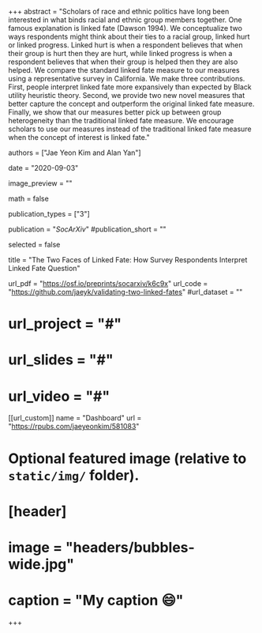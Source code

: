 +++
abstract = "Scholars of race and ethnic politics have long been interested in what binds racial and ethnic group members together. One famous explanation is linked fate (Dawson 1994). We conceptualize two ways respondents might think about their ties to a racial group, linked hurt or linked progress. Linked hurt is when a respondent believes that when their group is hurt then they are hurt, while linked progress is when a respondent believes that when their group is helped then they are also helped. We compare the standard linked fate measure to our measures using a representative survey in California. We make three contributions. First, people interpret linked fate more expansively than expected by Black utility heuristic theory. Second, we provide two new novel measures that better capture the concept and outperform the original linked fate measure. Finally, we show that our measures better pick up between group heterogeneity than the traditional linked fate measure. We encourage scholars to use our measures instead of the traditional linked fate measure when the concept of interest is linked fate."

authors = ["Jae Yeon Kim and Alan Yan"]

date = "2020-09-03"

image_preview = ""

math = false

publication_types = ["3"]

publication = "*SocArXiv*"
#publication_short = ""

selected = false

title = "The Two Faces of Linked Fate: How Survey Respondents Interpret Linked Fate Question"

url_pdf = "https://osf.io/preprints/socarxiv/k6c9x"
url_code = "https://github.com/jaeyk/validating-two-linked-fates"
#url_dataset = ""
# url_project = "#"
# url_slides = "#"
# url_video = "#"

[[url_custom]]
name = "Dashboard"
url = "https://rpubs.com/jaeyeonkim/581083"

# Optional featured image (relative to `static/img/` folder).
# [header]
# image = "headers/bubbles-wide.jpg"
# caption = "My caption :smile:"

+++

<!-- More detail can easily be written here using *Markdown* and $\rm \LaTeX$ math code. -->
